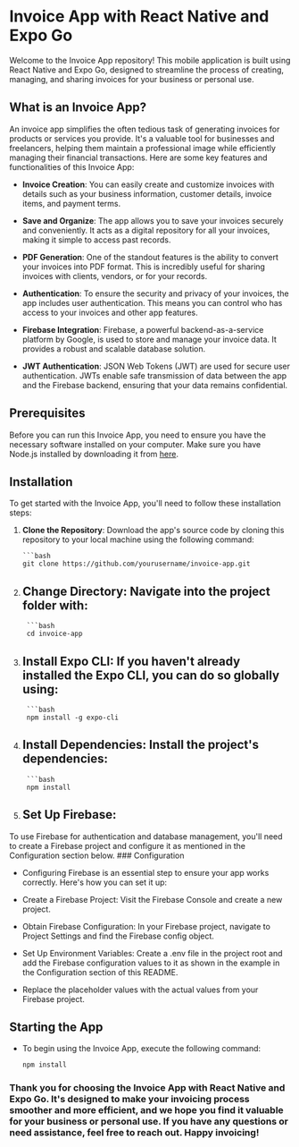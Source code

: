 # Invoice App with React Native and Expo Go

Welcome to the Invoice App repository! This mobile application is built using React Native and Expo Go, designed to streamline the process of creating, managing, and sharing invoices for your business or personal use. 

## What is an Invoice App?

An invoice app simplifies the often tedious task of generating invoices for products or services you provide. It's a valuable tool for businesses and freelancers, helping them maintain a professional image while efficiently managing their financial transactions. Here are some key features and functionalities of this Invoice App:

- **Invoice Creation**: You can easily create and customize invoices with details such as your business information, customer details, invoice items, and payment terms.

- **Save and Organize**: The app allows you to save your invoices securely and conveniently. It acts as a digital repository for all your invoices, making it simple to access past records.

- **PDF Generation**: One of the standout features is the ability to convert your invoices into PDF format. This is incredibly useful for sharing invoices with clients, vendors, or for your records. 

- **Authentication**: To ensure the security and privacy of your invoices, the app includes user authentication. This means you can control who has access to your invoices and other app features.

- **Firebase Integration**: Firebase, a powerful backend-as-a-service platform by Google, is used to store and manage your invoice data. It provides a robust and scalable database solution.

- **JWT Authentication**: JSON Web Tokens (JWT) are used for secure user authentication. JWTs enable safe transmission of data between the app and the Firebase backend, ensuring that your data remains confidential.

## Prerequisites

Before you can run this Invoice App, you need to ensure you have the necessary software installed on your computer. Make sure you have Node.js installed by downloading it from [here](https://nodejs.org/).

## Installation

To get started with the Invoice App, you'll need to follow these installation steps:

1. **Clone the Repository**: Download the app's source code by cloning this repository to your local machine using the following command:

       ```bash
       git clone https://github.com/yourusername/invoice-app.git

2. ## Change Directory: Navigate into the project folder with:
        ```bash
        cd invoice-app
    
3. ## Install Expo CLI: If you haven't already installed the Expo CLI, you can do so globally using:
        ```bash
        npm install -g expo-cli

4. ## Install Dependencies: Install the project's dependencies:
        ```bash
        npm install
5. ## Set Up Firebase:
To use Firebase for authentication and database management, you'll need to create a Firebase project and configure it as mentioned in the Configuration section below.
      ### Configuration
- Configuring Firebase is an essential step to ensure your app works correctly. Here's how you can set it up:

- Create a Firebase Project: Visit the Firebase Console and create a new project.

- Obtain Firebase Configuration: In your Firebase project, navigate to Project Settings and find the Firebase config object.

- Set Up Environment Variables: Create a .env file in the project root and add the Firebase configuration values to it as shown in the example in the Configuration section of this README.

- Replace the placeholder values with the actual values from your Firebase project.

## Starting the App
- To begin using the Invoice App, execute the following command:
  
    ```bash
    npm install

### Thank you for choosing the Invoice App with React Native and Expo Go. It's designed to make your invoicing process smoother and more efficient, and we hope you find it valuable for your business or personal use. If you have any questions or need assistance, feel free to reach out. Happy invoicing!
